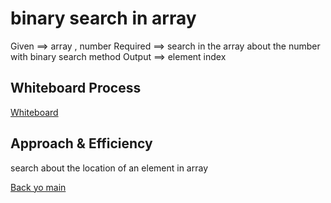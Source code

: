 
# binary search in array 
Given ==> array , number
Required ==> search in the array about the number with binary search method
Output ==> element index


## Whiteboard Process
[Whiteboard](./03.PNG)


## Approach & Efficiency
search about the location of an element in array

[Back yo main](/README.md)
